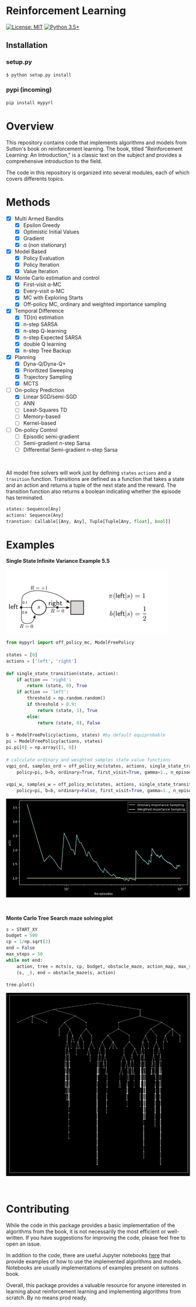 # Reinforcement Learning

[![License: MIT](https://img.shields.io/badge/License-MIT-yellow.svg)](https://github.com/YannDubs/disentangling-vae/blob/master/LICENSE) 
[![Python 3.5+](https://img.shields.io/badge/python-3.5+-blue.svg)](https://www.python.org/downloads/release/python-360/)

## Installation 

### setup.py
```sh
$ python setup.py install
```

### pypi (incoming)

```sh
pip install mypyrl 
```


# Overview

This repository contains code that implements algorithms and models from Sutton's book on reinforcement learning. The book, titled "Reinforcement Learning: An Introduction," is a classic text on the subject and provides a comprehensive introduction to the field.

The code in this repository is organized into several modules, each of which covers differents topics.


# Methods

- [x] Multi Armed Bandits
  - [x] Epsilon Greedy
  - [x] Optimistic Initial Values
  - [x] Gradient 
  - [x] α (non stationary)
- [x] Model Based
  - [x] Policy Evaluation
  - [x] Policy Iteration
  - [x] Value Iteration
- [x] Monte Carlo estimation and control
  - [x] First-visit α-MC
  - [x] Every-visit α-MC  
  - [x] MC with Exploring Starts
  - [x] Off-policy MC, ordinary and weighted importance sampling   
- [x] Temporal Difference
  - [x] TD(n) estimation 
  - [x] n-step SARSA 
  - [x] n-step Q-learning
  - [x] n-step Expected SARSA
  - [x] double Q learning
  - [x] n-step Tree Backup 
- [x] Planning
  - [x] Dyna-Q/Dyna-Q+
  - [x] Prioritized Sweeping
  - [x] Trajectory Sampling
  - [x] MCTS
- [ ] On-policy Prediction 
  - [x] Linear SGD/semi-SGD
  - [ ] ANN
  - [ ] Least-Squares TD
  - [ ] Memory-based
  - [ ] Kernel-based
- [ ] On-policy Control 
  - [ ] Episodic semi-gradient
  - [ ] Semi-gradient n-step Sarsa
  - [ ] Differential Semi-gradient n-step Sarsa

<br>

All model free solvers will work just by defining `states` `actions` and a `trasition` function. Transitions are defined as a function that takes a state and an action and returns a tuple of the next state and the reward. The transition function also returns a boolean indicating whether the episode has terminated.

```python
states: Sequence[Any]
actions: Sequence[Any]
transtion: Callable[[Any, Any], Tuple[Tuple[Any, float], bool]]
```

# Examples 

**Single State Infinite Variance Example 5.5**

![](https://github.com/ivanbelenky/RL/blob/master/assets/images/single_state.png)


```python
from mypyrl import off_policy_mc, ModelFreePolicy

states = [0]
actions = ['left', 'right']

def single_state_transition(state, action):
    if action == 'right':
        return (state, 0), True
    if action == 'left':
        threshold = np.random.random()
        if threshold > 0.9:
            return (state, 1), True
        else:
            return (state, 0), False

b = ModelFreePolicy(actions, states) #by default equiprobable
pi = ModelFreePolicy(actions, states)
pi.pi[0] = np.array([1, 0])

# calculate ordinary and weighted samples state value functions
vqpi_ord, samples_ord = off_policy_mc(states, actions, single_state_transition,
    policy=pi, b=b, ordinary=True, first_visit=True, gamma=1., n_episodes=1E4)

vqpi_w, samples_w = off_policy_mc(states, actions, single_state_transition, 
    policy=pi, b=b, ordinary=False, first_visit=True, gamma=1., n_episodes=1E4)
```

![](https://github.com/ivanbelenky/RL/blob/master/assets/images/ordinary_vs_weighted.png)

<br>

**Monte Carlo Tree Search maze solving plot**

```python
s = START_XY
budget = 500
cp = 1/np.sqrt(2)
end = False
max_steps = 50
while not end:
    action, tree = mcts(s, cp, budget, obstacle_maze, action_map, max_steps, eps=1)
    (s, _), end = obstacle_maze(s, action)

tree.plot()
```

![](https://github.com/ivanbelenky/RL/blob/master/assets/images/uct.png)

<br>

# Contributing

While the code in this package provides a basic implementation of the algorithms from the book, it is not necessarily the most efficient or well-written. If you have suggestions for improving the code, please feel free to open an issue.

In addition to the code, there are useful Jupyter notebooks [here](https://www.google.com) that provide examples of how to use the implemented algorithms and models. Notebooks are usually implementations of examples present on suttons book.

Overall, this package provides a valuable resource for anyone interested in learning about reinforcement learning and implementing algorithms from scratch. By no means prod ready.
